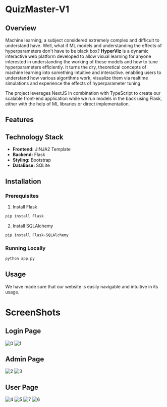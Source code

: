 # QuizMaster-V1

## Overview
Machine learning; a subject considered extremely complex and difficult to understand have. Well, what if ML models and understanding the effects of hyperparameters don't have to be black box? **HyperViz** is a dynamic interactive web platform developed to allow visual learning for anyone interested in understanding the working of these models and how to tune hyperparameters efficiently. It turns the dry, theoretical concepts of machine learning into something intuitive and interactive. enabling users to understand how various algorithms work, visualize them via realtime simulations and experience the effects of hyperparameter tuning.

The project leverages NextJS in combination with TypeScript to create our scalable front-end application while we run models in the back using Flask, either with the help of ML libraries or direct implementation.

## Features

## Technology Stack
- **Frontend:** JINJA2 Template
- **Backend:** Flask
- **Styling:** Bootstrap
- **DataBase:** SQLite

## Installation
### Prerequisites
1. Install Flask
```bash
pip install Flask
```

2. Install SQLAlchemy
```bash
pip install Flask-SQLAlchemy
```


### Running Locally
```bash
python app.py
```

## Usage
We have made sure that our website is easily navigable and intuitive in its usage.

# ScreenShots
## Login Page

![0](https://github.com/user-attachments/assets/9bb845dc-0e4d-4a2b-80ab-c2ed790a03b6)
![1](https://github.com/user-attachments/assets/2d7dc5a3-6cfd-4dca-bf2f-c0b16d148818)
## Admin Page

![2](https://github.com/user-attachments/assets/f1b95d7b-a9d7-4df1-a169-930174954c36)
![3](https://github.com/user-attachments/assets/42936ac9-0ebb-44e4-8a02-91d0a6ea7cb2)
## User Page

![4](https://github.com/user-attachments/assets/1dbe7fbd-37d6-4d39-a0f9-fde1dabcc941)
![5](https://github.com/user-attachments/assets/a8ee9e35-a90b-4e62-b06e-4b46b091d7ff)
![7](https://github.com/user-attachments/assets/1dbd85c9-5a80-4810-81fa-304c277934fd)
![6](https://github.com/user-attachments/assets/81a6ba1a-2a89-42dc-b414-ad1a8fe7925d)
